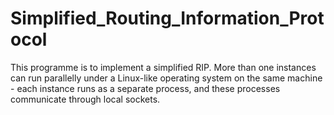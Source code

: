 # Simplified_Routing_Information_Protocol
This programme is to implement a simplified RIP. More than one instances can run parallelly under a Linux-like operating system on the same machine - each instance runs as a separate process, and these processes communicate through local sockets.
